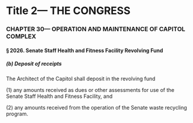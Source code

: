 
# Title 2— THE CONGRESS
### CHAPTER 30— OPERATION AND MAINTENANCE OF CAPITOL COMPLEX
#### § 2026. Senate Staff Health and Fitness Facility Revolving Fund
##### (b) Deposit of receipts

The Architect of the Capitol shall deposit in the revolving fund

(1) any amounts received as dues or other assessments for use of the Senate Staff Health and Fitness Facility, and

(2) any amounts received from the operation of the Senate waste recycling program.
